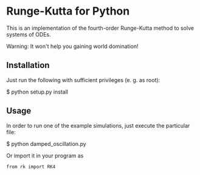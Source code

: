 # Runge-Kutta for Python

This is an implementation of the fourth-order Runge-Kutta method
to solve systems of ODEs.

Warning: It won't help you gaining world domination!


## Installation


Just run the following with sufficient privileges (e. g. as root):

$ python setup.py install


## Usage

In order to run one of the example simulations,
just execute the particular file:

$ python damped_oscillation.py

Or import it in your program as 
```
from rk import RK4
```